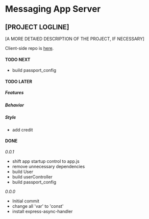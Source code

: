 # Messaging App Server

## [PROJECT LOGLINE]

[A MORE DETAIED DESCRIPTION OF THE PROJECT, IF NECESSARY]

Client-side repo is [here](https://github.com/CutlerSheridan/messaging-app-client).

#### TODO NEXT

- build passport_config

#### TODO LATER

##### Features

##### Behavior

##### Style

- add credit

#### DONE

_0.0.1_

- shift app startup control to app.js
- remove unnecessary dependencies
- build User
- build userController
- build passport_config

_0.0.0_

- Initial commit
- change all 'var' to 'const'
- install express-async-handler
